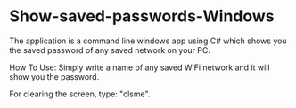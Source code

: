 # Show-saved-passwords-Windows
The application is a command line windows app using C# which shows you the saved password of any saved network on your PC.

How To Use:
Simply write a name of any saved WiFi network and it will show you the password.

For clearing the screen, type: "clsme".
